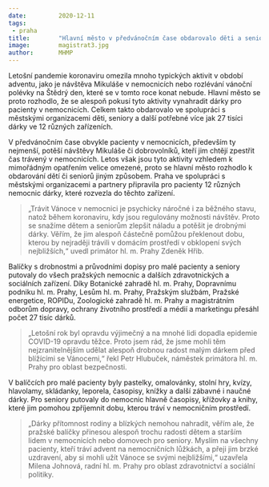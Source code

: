 ```yaml
---
date:         2020-12-11
tags:         
 - praha
title:        "Hlavní město v předvánočním čase obdarovalo děti a seniory v nemocnicích. Celkem dostali více jak 27 tisíc dárků"
image: 	      magistrat3.jpg
author:       MHMP
---
```

 
Letošní pandemie koronaviru omezila mnoho typických aktivit v období adventu, jako je návštěva Mikuláše v nemocnicích nebo rozlévání vánoční polévky na Štědrý den, které se v tomto roce konat nebude. Hlavní město se proto rozhodlo, že se alespoň pokusí tyto aktivity vynahradit dárky pro pacienty v nemocnicích. Celkem takto obdarovalo ve spolupráci s městskými organizacemi děti, seniory a další potřebné více jak 27 tisíci dárky ve 12 různých zařízeních.

V předvánočním čase obvykle pacienty v nemocnicích, především ty nejmenší, potěší návštěvy Mikuláše či dobrovolníků, kteří jim chtějí zpestřit čas trávený v nemocnicích. Letos však jsou tyto aktivity vzhledem k mimořádným opatřením velice omezené, proto se hlavní město rozhodlo k obdarování dětí či seniorů jiným způsobem. Praha ve spolupráci s městskými organizacemi a partnery připravila pro pacienty 12 různých nemocnic dárky, které rozvezla do těchto zařízení.

> „Trávit Vánoce v nemocnici je psychicky náročné i za běžného stavu, natož během koronaviru, kdy jsou regulovány možnosti návštěv. Proto se snažíme dětem a seniorům zlepšit náladu a potěšit je drobnými dárky. Věřím, že jim alespoň částečně pomůžou překlenout dobu, kterou by nejraději trávili v domácím prostředí v obklopení svých nejbližších,“ uvedl primátor hl. m. Prahy Zdeněk Hřib. 

Balíčky s drobnostmi a průvodními dopisy pro malé pacienty a seniory putovaly do všech pražských nemocnic a dalších zdravotnických a sociálních zařízení. Díky Botanické zahradě hl. m. Prahy, Dopravnímu podniku hl. m. Prahy, Lesům hl. m. Prahy, Pražským službám, Pražské energetice, ROPIDu, Zoologické zahradě hl. m. Prahy a magistrátním odborům dopravy, ochrany životního prostředí a médií a marketingu přesáhl počet 27 tisíc dárků. 

> „Letošní rok byl opravdu výjimečný a na mnohé lidi dopadla epidemie COVID-19 opravdu těžce. Proto jsem rád, že jsme mohli těm nejzranitelnějším udělat alespoň drobnou radost malým dárkem před blížícími se Vánocemi,“ řekl Petr Hlubuček, náměstek primátora hl. m. Prahy pro oblast bezpečnosti.

V balíčcích pro malé pacienty byly pastelky, omalovánky, stolní hry, kvízy, hlavolamy, skládanky, leporela, časopisy, knížky a další zábavné i naučné dárky. Pro seniory putovaly do nemocnic hlavně časopisy, křížovky a knihy, které jim pomohou zpříjemnit dobu, kterou tráví v nemocničním prostředí.

> „Dárky přítomnost rodiny a blízkých nemohou nahradit, věřím ale, že pražské balíčky přinesou alespoň trochu radosti dětem a starším lidem v nemocnicích nebo domovech pro seniory. Myslím na všechny pacienty, kteří tráví advent na nemocničních lůžkách, a přeji jim brzké uzdravení, aby si mohli užít Vánoce se svými nejbližšími,“ uzavřela Milena Johnová, radní hl. m. Prahy pro oblast zdravotnictví a sociální politiky.

 
